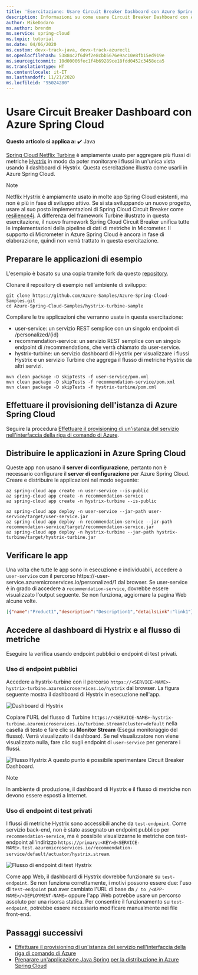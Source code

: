 ```yaml
---
title: 'Esercitazione: Usare Circuit Breaker Dashboard con Azure Spring Cloud'
description: Informazioni su come usare Circuit Breaker Dashboard con Azure Spring Cloud.
author: MikeDodaro
ms.author: brendm
ms.service: spring-cloud
ms.topic: tutorial
ms.date: 04/06/2020
ms.custom: devx-track-java, devx-track-azurecli
ms.openlocfilehash: 53884c2f6d9f2e8cbb5676e9ac10e8fb15ed919e
ms.sourcegitcommit: 10d00006fec1f4b69289ce18fdd0452c3458eca5
ms.translationtype: HT
ms.contentlocale: it-IT
ms.lasthandoff: 11/21/2020
ms.locfileid: "95024280"
---
```

# <a name="use-circuit-breaker-dashboard-with-azure-spring-cloud"></a>Usare Circuit Breaker Dashboard con Azure Spring Cloud

**Questo articolo si applica a:** ✔️ Java

[Spring Cloud Netflix Turbine](https://github.com/Netflix/Turbine) è ampiamente usato per aggregare più flussi di metriche [Hystrix](https://github.com/Netflix/Hystrix) in modo da poter monitorare i flussi in un'unica vista usando il dashboard di Hystrix. Questa esercitazione illustra come usarli in Azure Spring Cloud.
> [!NOTE]
> Netflix Hystrix è ampiamente usato in molte app Spring Cloud esistenti, ma non è più in fase di sviluppo attivo. Se si sta sviluppando un nuovo progetto, usare al suo posto implementazioni di Spring Cloud Circuit Breaker come [resilience4j](https://github.com/resilience4j/resilience4j). A differenza del framework Turbine illustrato in questa esercitazione, il nuovo framework Spring Cloud Circuit Breaker unifica tutte le implementazioni della pipeline di dati di metriche in Micrometer. Il supporto di Micrometer in Azure Spring Cloud è ancora in fase di elaborazione, quindi non verrà trattato in questa esercitazione.

## <a name="prepare-your-sample-applications"></a>Preparare le applicazioni di esempio
L'esempio è basato su una copia tramite fork da questo [repository](https://github.com/StackAbuse/spring-cloud/tree/master/spring-turbine).

Clonare il repository di esempio nell'ambiente di sviluppo:
```
git clone https://github.com/Azure-Samples/Azure-Spring-Cloud-Samples.git
cd Azure-Spring-Cloud-Samples/hystrix-turbine-sample
```

Compilare le tre applicazioni che verranno usate in questa esercitazione:
* user-service: un servizio REST semplice con un singolo endpoint di /personalized/{id}
* recommendation-service: un servizio REST semplice con un singolo endpoint di /recommendations, che verrà chiamato da user-service.
* hystrix-turbine: un servizio dashboard di Hystrix per visualizzare i flussi Hystrix e un servizio Turbine che aggrega il flusso di metriche Hystrix da altri servizi.
```
mvn clean package -D skipTests -f user-service/pom.xml
mvn clean package -D skipTests -f recommendation-service/pom.xml
mvn clean package -D skipTests -f hystrix-turbine/pom.xml
```
## <a name="provision-your-azure-spring-cloud-instance"></a>Effettuare il provisioning dell'istanza di Azure Spring Cloud
Seguire la procedura [Effettuare il provisioning di un'istanza del servizio nell'interfaccia della riga di comando di Azure](./spring-cloud-quickstart.md#provision-an-instance-of-azure-spring-cloud).

## <a name="deploy-your-applications-to-azure-spring-cloud"></a>Distribuire le applicazioni in Azure Spring Cloud
Queste app non usano il **server di configurazione**, pertanto non è necessario configurare il **server di configurazione** per Azure Spring Cloud.  Creare e distribuire le applicazioni nel modo seguente:
```azurecli
az spring-cloud app create -n user-service --is-public
az spring-cloud app create -n recommendation-service
az spring-cloud app create -n hystrix-turbine --is-public

az spring-cloud app deploy -n user-service --jar-path user-service/target/user-service.jar
az spring-cloud app deploy -n recommendation-service --jar-path recommendation-service/target/recommendation-service.jar
az spring-cloud app deploy -n hystrix-turbine --jar-path hystrix-turbine/target/hystrix-turbine.jar
```
## <a name="verify-your-apps"></a>Verificare le app
Una volta che tutte le app sono in esecuzione e individuabili, accedere a `user-service` con il percorso https://<username>-user-service.azuremicroservices.io/personalized/1 dal browser. Se user-service è in grado di accedere a `recommendation-service`, dovrebbe essere visualizzato l'output seguente. Se non funziona, aggiornare la pagina Web alcune volte.
```json
[{"name":"Product1","description":"Description1","detailsLink":"link1"},{"name":"Product2","description":"Description2","detailsLink":"link3"},{"name":"Product3","description":"Description3","detailsLink":"link3"}]
```
## <a name="access-your-hystrix-dashboard-and-metrics-stream"></a>Accedere al dashboard di Hystrix e al flusso di metriche
Eseguire la verifica usando endpoint pubblici o endpoint di test privati.

### <a name="using-public-endpoints"></a>Uso di endpoint pubblici
Accedere a hystrix-turbine con il percorso `https://<SERVICE-NAME>-hystrix-turbine.azuremicroservices.io/hystrix` dal browser.  La figura seguente mostra il dashboard di Hystrix in esecuzione nell'app.

![Dashboard di Hystrix](media/spring-cloud-circuit-breaker/hystrix-dashboard.png)

Copiare l'URL del flusso di Turbine `https://<SERVICE-NAME>-hystrix-turbine.azuremicroservices.io/turbine.stream?cluster=default` nella casella di testo e fare clic su **Monitor Stream** (Esegui monitoraggio del flusso).  Verrà visualizzato il dashboard. Se nel visualizzatore non viene visualizzato nulla, fare clic sugli endpoint di `user-service` per generare i flussi.

![Flusso Hystrix](media/spring-cloud-circuit-breaker/hystrix-stream.png) A questo punto è possibile sperimentare Circuit Breaker Dashboard.
> [!NOTE] 
> In ambiente di produzione, il dashboard di Hystrix e il flusso di metriche non devono essere esposti a Internet.

### <a name="using-private-test-endpoints"></a>Uso di endpoint di test privati
I flussi di metriche Hystrix sono accessibili anche da `test-endpoint`. Come servizio back-end, non è stato assegnato un endpoint pubblico per `recommendation-service`, ma è possibile visualizzarne le metriche con test-endpoint all'indirizzo `https://primary:<KEY>@<SERVICE-NAME>.test.azuremicroservices.io/recommendation-service/default/actuator/hystrix.stream`.

![Flusso di endpoint di test Hystrix](media/spring-cloud-circuit-breaker/hystrix-test-endpoint-stream.png)

Come app Web, il dashboard di Hystrix dovrebbe funzionare su `test-endpoint`. Se non funziona correttamente, i motivi possono essere due: l'uso di `test-endpoint` può aver cambiato l'URL di base da `/ to /<APP-NAME>/<DEPLOYMENT-NAME>` oppure l'app Web potrebbe usare un percorso assoluto per una risorsa statica. Per consentire il funzionamento su `test-endpoint`, potrebbe essere necessario modificare manualmente <base> nei file front-end.

## <a name="next-steps"></a>Passaggi successivi
* [Effettuare il provisioning di un'istanza del servizio nell'interfaccia della riga di comando di Azure](./spring-cloud-quickstart.md#provision-an-instance-of-azure-spring-cloud)
* [Preparare un'applicazione Java Spring per la distribuzione in Azure Spring Cloud](./spring-cloud-tutorial-prepare-app-deployment.md)

